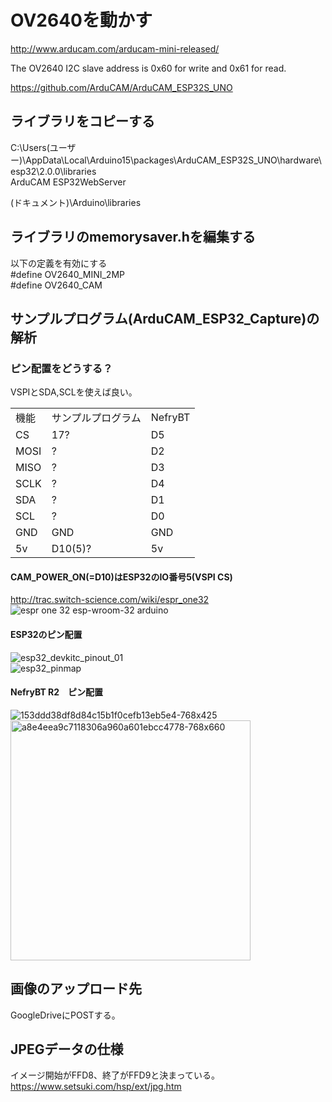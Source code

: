 # OV2640を動かす
http://www.arducam.com/arducam-mini-released/

The OV2640 I2C slave address is 0x60 for write and 0x61 for read.

https://github.com/ArduCAM/ArduCAM_ESP32S_UNO


## ライブラリをコピーする
C:\Users\(ユーザー)\AppData\Local\Arduino15\packages\ArduCAM_ESP32S_UNO\hardware\esp32\2.0.0\libraries\
ArduCAM
ESP32WebServer

(ドキュメント)\Arduino\libraries

## ライブラリのmemorysaver.hを編集する  
以下の定義を有効にする  
#define OV2640_MINI_2MP  
#define OV2640_CAM  

## サンプルプログラム(ArduCAM_ESP32_Capture)の解析

### ピン配置をどうする？  
VSPIとSDA,SCLを使えば良い。  
<table>
    <tr>
        <td>機能</td>
        <td>サンプルプログラム</td>
        <td>NefryBT</td>
    </tr>
    <tr>
        <td>CS</td>
        <td>17?</td>
        <td>D5</td>
    </tr>
    <tr>
        <td>MOSI</td>
        <td>?</td>
        <td>D2</td>
    </tr>
    <tr>
        <td>MISO</td>
        <td>?</td>
        <td>D3</td>
    </tr>
    <tr>
        <td>SCLK</td>
        <td>?</td>
        <td>D4</td>
    </tr>
    <tr>
        <td>SDA</td>
        <td>?</td>
        <td>D1</td>
    </tr>
    <tr>
        <td>SCL</td>
        <td>?</td>
        <td>D0</td>
    </tr>
    <tr>
        <td>GND</td>
        <td>GND</td>
        <td>GND</td>
    </tr>
    <tr>
        <td>5v</td>
        <td>D10(5)?</td>
        <td>5v</td>
    </tr>
  
</table>

#### CAM_POWER_ON(=D10)はESP32のIO番号5(VSPI CS)  
http://trac.switch-science.com/wiki/espr_one32  
![espr one 32 esp-wroom-32 arduino](https://user-images.githubusercontent.com/25577827/49706042-869b7980-fc66-11e8-8321-84c2bbef210c.PNG)  
#### ESP32のピン配置  
![esp32_devkitc_pinout_01](https://user-images.githubusercontent.com/25577827/49706167-79cb5580-fc67-11e8-9c79-ac03d4d5cee4.png)  
![esp32_pinmap](https://user-images.githubusercontent.com/25577827/49712200-a6db3080-fc86-11e8-8c2d-d78313e0753f.png)
#### NefryBT R2　ピン配置  
![153ddd38df8d84c15b1f0cefb13eb5e4-768x425](https://user-images.githubusercontent.com/25577827/49710207-6cb86180-fc7b-11e8-8e6a-e0398bdf4f1a.png)  
<img width="384" alt="a8e4eea9c7118306a960a601ebcc4778-768x660" src="https://user-images.githubusercontent.com/25577827/49710209-6e822500-fc7b-11e8-84a7-914ad6560271.png">  

## 画像のアップロード先  
GoogleDriveにPOSTする。

## JPEGデータの仕様  
イメージ開始がFFD8、終了がFFD9と決まっている。  
https://www.setsuki.com/hsp/ext/jpg.htm  
